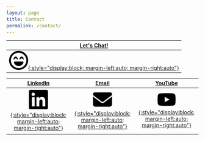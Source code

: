 ```yaml
---
layout: page
title: Contact
permalink: /contact/
---
```


|[Let's Chat!][mel-calendly]|
|     :---:      |
| [<img src="/images/face-laugh-beam-regular.svg" alt="My Calendly" width="50">{:style="display:block; margin-left:auto; margin-right:auto"}][mel-calendly]|

| [LinkedIn][mel-linkedin] | [Email][mel-email] | [YouTube][mel-yt] |
| :---:         |     :---:      |          :---: |
|[<img src="/images/linkedin-brands-solid.svg" alt="My LinkedIn" width="50">{:style="display:block; margin-left:auto; margin-right:auto"}][mel-linkedin]   | [<img src="/images/envelope-solid.svg" alt="My Email" width="50">{:style="display:block; margin-left:auto; margin-right:auto"}][mel-email]| [<img src="/images/youtube-brands-solid.svg" alt="YouTube video" width="50">{:style="display:block; margin-left:auto; margin-right:auto"}][mel-yt]  |
| | ||

[mel-calendly]: https://calendly.com/mel-mah
[mel-linkedin]: https://linkedin.com/in/melanie-mah
[mel-email]:   mailto:gem-carving-mossy@duck.com
[mel-yt]: https://www.youtube.com/watch?v=dQw4w9WgXcQ